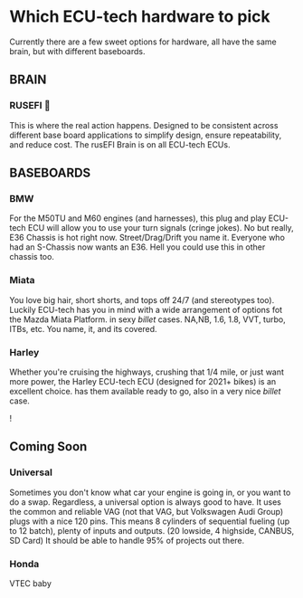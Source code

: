 # Which ECU-tech hardware to pick

Currently there are a few sweet options for hardware, all have the same brain, but with different baseboards.

## BRAIN

### RUSEFI 🧠

This is where the real action happens. Designed to be consistent across different base board applications to simplify design, ensure repeatability, and reduce cost. The rusEFI Brain is on all ECU-tech ECUs.


## BASEBOARDS

### BMW

For the M50TU and M60 engines (and harnesses), this plug and play ECU-tech ECU will allow you to use your turn signals (cringe jokes). No but really, E36 Chassis is hot right now. Street/Drag/Drift you name it. Everyone who had an S-Chassis now wants an E36. Hell you could use this in other chassis too.


### Miata

You love big hair, short shorts, and tops off 24/7 (and stereotypes too). Luckily ECU-tech has you in mind with a wide arrangement of options fot the Mazda Miata Platform. in sexy *billet* cases. NA,NB, 1.6, 1.8, VVT, turbo, ITBs, etc. You name, it, and its covered.


### Harley

Whether you're cruising the highways, crushing that 1/4 mile, or just want more power, the Harley ECU-tech ECU (designed for 2021+ bikes) is an excellent choice. has them available ready to go, also in a very nice *billet* case.

!

## Coming Soon

### Universal

Sometimes you don't know what car your engine is going in, or you want to do a swap. Regardless, a universal option is always good to have. It uses the common and reliable VAG (not that VAG, but Volkswagen Audi Group) plugs with a nice 120 pins. This means 8 cylinders of sequential fueling (up to 12 batch), plenty of inputs and outputs. (20 lowside, 4 highside, CANBUS, SD Card) It should be able to handle 95% of projects out there.

### Honda

VTEC baby
